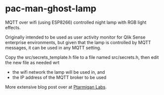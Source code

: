 # pac-man-ghost-lamp
MQTT over wifi (using ESP8266) controlled night lamp with RGB light effects.

Originally intended to be used as user activity monitor for Qlik Sense enterprise environments, but given that the lamp is controlled by MQTT messages, it can be used in any MQTT setting.

Copy the src/secrets_template.h file to a file named src/secrets.h, then edit the new file as needed wrt  
* the wifi network the lamp will be used in, and
* the IP address of the MQTT broker to be used  

More extensive blog post over at [Ptarmigan Labs](https://ptarmiganlabs.com/blog/2017/05/01/let-there-be-blinky-light/).
